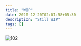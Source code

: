```yaml
---
title: "WIP"
date: 2020-12-20T02:01:58+05:30
description: "Still WIP"
tags: []
---
```


![102](https://http.cat/102)